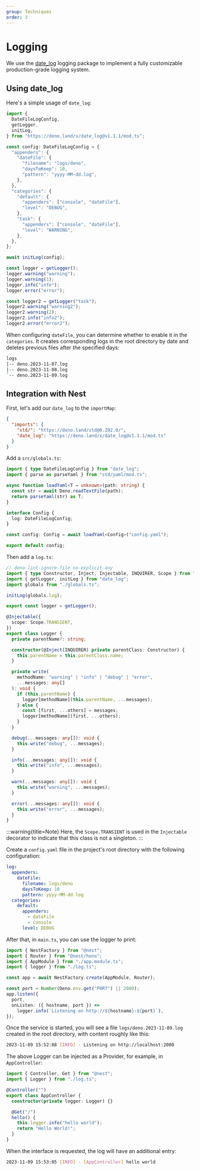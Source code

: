 ```yaml
---
group: Techniques
order: 3
---
```


# Logging

We use the [date_log](https://deno.land/x/date_log/mod.ts) logging package to implement a fully customizable production-grade logging system.

## Using date_log

Here's a simple usage of `date_log`:

```typescript
import {
  DateFileLogConfig,
  getLogger,
  initLog,
} from "https://deno.land/x/date_log@v1.1.1/mod.ts";

const config: DateFileLogConfig = {
  "appenders": {
    "dateFile": {
      "filename": "logs/deno",
      "daysToKeep": 10,
      "pattern": "yyyy-MM-dd.log",
    },
  },
  "categories": {
    "default": {
      "appenders": ["console", "dateFile"],
      "level": "DEBUG",
    },
    "task": {
      "appenders": ["console", "dateFile"],
      "level": "WARNING",
    },
  },
};

await initLog(config);

const logger = getLogger();
logger.warning("warning");
logger.warning(1);
logger.info("info");
logger.error("error");

const logger2 = getLogger("task");
logger2.warning("warning2");
logger2.warning(2);
logger2.info("info2");
logger2.error("error2");
```

When configuring `dateFile`, you can determine whether to enable it in the `categories`. It creates corresponding logs in the root directory by date and deletes previous files after the specified days:

```bash
logs
|-- deno.2023-11-07.log
|-- deno.2023-11-08.log
`-- deno.2023-11-09.log
```

## Integration with Nest

First, let's add our `date_log` to the `importMap`:

```json
{
  "imports": {
    "std/": "https://deno.land/std@0.202.0/",
    "date_log": "https://deno.land/x/date_log@v1.1.1/mod.ts"
  }
}
```

Add a `src/globals.ts`:

```typescript
import { type DateFileLogConfig } from "date_log";
import { parse as parseYaml } from "std/yaml/mod.ts";

async function loadYaml<T = unknown>(path: string) {
  const str = await Deno.readTextFile(path);
  return parseYaml(str) as T;
}

interface Config {
  log: DateFileLogConfig;
}

const config: Config = await loadYaml<Config>("config.yaml");

export default config;
```

Then add a `log.ts`:

```typescript
// deno-lint-ignore-file no-explicit-any
import { type Constructor, Inject, Injectable, INQUIRER, Scope } from "@nest";
import { getLogger, initLog } from "date_log";
import globals from "./globals.ts";

initLog(globals.log);

export const logger = getLogger();

@Injectable({
  scope: Scope.TRANSIENT,
})
export class Logger {
  private parentName?: string;

  constructor(@Inject(INQUIRER) private parentClass: Constructor) {
    this.parentName = this.parentClass.name;
  }

  private write(
    methodName: "warning" | "info" | "debug" | "error",
    ...messages: any[]
  ): void {
    if (this.parentName) {
      logger[methodName](this.parentName, ...messages);
    } else {
      const [first, ...others] = messages;
      logger[methodName](first, ...others);
    }
  }

  debug(...messages: any[]): void {
    this.write("debug", ...messages);
  }

  info(...messages: any[]): void {
    this.write("info", ...messages);
  }

  warn(...messages: any[]): void {
    this.write("warning", ...messages);
  }

  error(...messages: any[]): void {
    this.write("error", ...messages);
  }
}
```

:::warning{title=Note}
Here, the `Scope.TRANSIENT` is used in the `Injectable` decorator to indicate that this class is not a singleton.
:::

Create a `config.yaml` file in the project's root directory with the following configuration:

```yaml
log:
  appenders:
    dateFile:
      filename: logs/deno
      daysToKeep: 10
      pattern: yyyy-MM-dd.log
  categories:
    default:
      appenders:
        - dateFile
        - console
      level: DEBUG
```

After that, in `main.ts`, you can use the logger to print:

```typescript
import { NestFactory } from "@nest";
import { Router } from "@nest/hono";
import { AppModule } from "./app.module.ts";
import { logger } from "./log.ts";

const app = await NestFactory.create(AppModule, Router);

const port = Number(Deno.env.get("PORT") || 2000);
app.listen({
  port,
  onListen: ({ hostname, port }) =>
    logger.info(`Listening on http://${hostname}:${port}`),
});
```

Once the service is started, you will see a file `logs/deno.2023-11-09.log` created in the root directory, with content roughly like this:

```bash
2023-11-09 15:52:08 [INFO] - Listening on http://localhost:2000
```

The above Logger can be injected as a Provider, for example, in `AppController`:

```typescript
import { Controller, Get } from "@nest";
import { Logger } from "./log.ts";

@Controller("")
export class AppController {
  constructor(private logger: Logger) {}

  @Get("/")
  hello() {
    this.logger.info("hello world");
    return "Hello World!";
  }
}
```

When the interface is requested, the log will have an additional entry:

```bash
2023-11-09 15:53:05 [INFO] - [AppController] hello world
```
